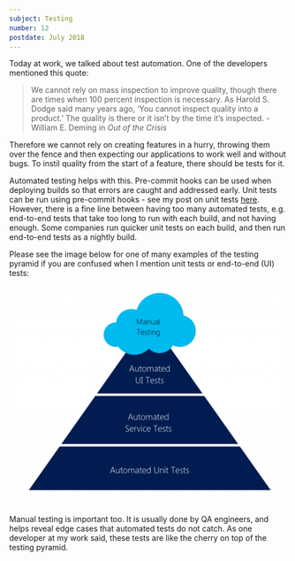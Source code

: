 ```yaml
---
subject: Testing
number: 12
postdate: July 2018
---
```


Today at work, we talked about test automation. One of the developers mentioned this quote:

> We cannot rely on mass inspection to improve quality, though there are times when 100 percent inspection is necessary. As Harold S. Dodge said many years ago, ‘You cannot inspect quality into a product.’ The quality is there or it isn’t by the time it’s inspected. - William E. Deming in _Out of the Crisis_

Therefore we cannot rely on creating features in a hurry, throwing them over the fence and then expecting our applications to work well and without bugs. To instil quality from the start of a feature, there should be tests for it.

Automated testing helps with this. Pre-commit hooks can be used when deploying builds so that errors are caught and addressed early. Unit tests can be run using pre-commit hooks - see my post on unit tests [here](https://amberwilson.co.uk/blog/unit-tests/). However, there is a fine line between having too many automated tests, e.g. end-to-end tests that take too long to run with each build, and not having enough. Some companies run quicker unit tests on each build, and then run end-to-end tests as a nightly build.

Please see the image below for one of many examples of the testing pyramid if you are confused when I mention unit tests or end-to-end (UI) tests:

[![The Testing Pyramid](img/test-pyramid.png)](http://blog.xebia.com/its-2017-test-automation-is-not-optional-when-building-mobile-apps/)

Manual testing is important too. It is usually done by QA engineers, and helps reveal edge cases that automated tests do not catch. As one developer at my work said, these tests are like the cherry on top of the testing pyramid.

